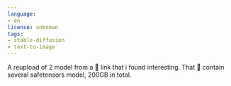 ```yaml
---
language:
- en
license: unknown
tags:
- stable-diffusion
- text-to-image
---
```

A reupload of 2 model from a 🧲 link that i found interesting.
That 🧲 contain several safetensors model, 200GB in total.